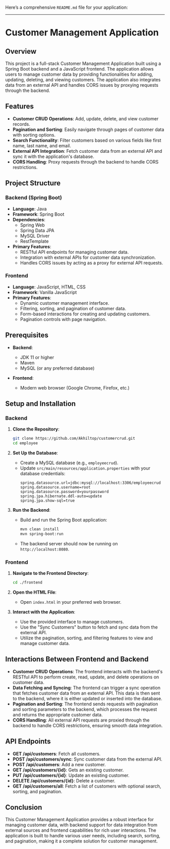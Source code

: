Here’s a comprehensive `README.md` file for your application:

---

# Customer Management Application

## Overview

This project is a full-stack Customer Management Application built using a Spring Boot backend and a JavaScript frontend. The application allows users to manage customer data by providing functionalities for adding, updating, deleting, and viewing customers. The application also integrates data from an external API and handles CORS issues by proxying requests through the backend.

## Features

- **Customer CRUD Operations**: Add, update, delete, and view customer records.
- **Pagination and Sorting**: Easily navigate through pages of customer data with sorting options.
- **Search Functionality**: Filter customers based on various fields like first name, last name, and email.
- **External API Integration**: Fetch customer data from an external API and sync it with the application's database.
- **CORS Handling**: Proxy requests through the backend to handle CORS restrictions.

## Project Structure

### Backend (Spring Boot)

- **Language**: Java
- **Framework**: Spring Boot
- **Dependencies**: 
  - Spring Web
  - Spring Data JPA
  - MySQL Driver
  - RestTemplate
- **Primary Features**:
  - RESTful API endpoints for managing customer data.
  - Integration with external APIs for customer data synchronization.
  - Handles CORS issues by acting as a proxy for external API requests.

### Frontend

- **Language**: JavaScript, HTML, CSS
- **Framework**: Vanilla JavaScript
- **Primary Features**:
  - Dynamic customer management interface.
  - Filtering, sorting, and pagination of customer data.
  - Form-based interactions for creating and updating customers.
  - Pagination controls with page navigation.

## Prerequisites

- **Backend**:
  - JDK 11 or higher
  - Maven
  - MySQL (or any preferred database)
  
- **Frontend**:
  - Modern web browser (Google Chrome, Firefox, etc.)

## Setup and Installation

### Backend

1. **Clone the Repository**:
   ```bash
   git clone https://github.com/Akhiltop/customercrud.git
   cd employee
   ```

2. **Set Up the Database**:
   - Create a MySQL database (e.g., `employeecrud`).
   - Update `src/main/resources/application.properties` with your database credentials:
     ```properties
     spring.datasource.url=jdbc:mysql://localhost:3306/employeecrud
     spring.datasource.username=root
     spring.datasource.password=yourpassword
     spring.jpa.hibernate.ddl-auto=update
     spring.jpa.show-sql=true
     ```

3. **Run the Backend**:
   - Build and run the Spring Boot application:
     ```bash
     mvn clean install
     mvn spring-boot:run
     ```
   - The backend server should now be running on `http://localhost:8080`.

### Frontend

1. **Navigate to the Frontend Directory**:
   ```bash
   cd ./frontend
   ```

2. **Open the HTML File**:
   - Open `index.html` in your preferred web browser.

3. **Interact with the Application**:
   - Use the provided interface to manage customers.
   - Use the "Sync Customers" button to fetch and sync data from the external API.
   - Utilize the pagination, sorting, and filtering features to view and manage customer data.

## Interactions Between Frontend and Backend

- **Customer CRUD Operations**: The frontend interacts with the backend's RESTful API to perform create, read, update, and delete operations on customer data.
- **Data Fetching and Syncing**: The frontend can trigger a sync operation that fetches customer data from an external API. This data is then sent to the backend, where it is either updated or inserted into the database.
- **Pagination and Sorting**: The frontend sends requests with pagination and sorting parameters to the backend, which processes the request and returns the appropriate customer data.
- **CORS Handling**: All external API requests are proxied through the backend to handle CORS restrictions, ensuring smooth data integration.

## API Endpoints

- **GET /api/customers**: Fetch all customers.
- **POST /api/customers/sync**: Sync customer data from the external API.
- **POST /api/customers**: Add a new customer.
- **GET /api/customers/{id}**: Gets an existing customer.
- **PUT /api/customers/{id}**: Update an existing customer.
- **DELETE /api/customers/{id}**: Delete a customer.
- **GET /api/customers/all**: Fetch a list of customers with optional search, sorting, and pagination.

## Conclusion

This Customer Management Application provides a robust interface for managing customer data, with backend support for data integration from external sources and frontend capabilities for rich user interactions. The application is built to handle various user needs, including search, sorting, and pagination, making it a complete solution for customer management.
